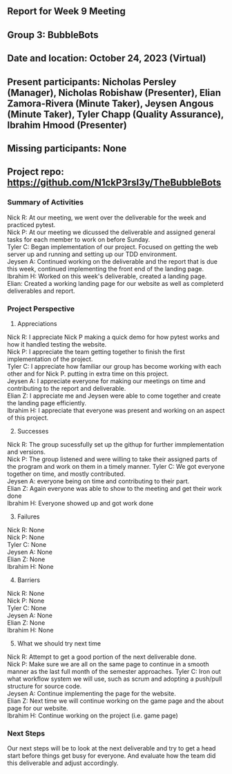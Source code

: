 ## Report for Week 9 Meeting
## Group 3: BubbleBots
## Date and location: October 24, 2023 (Virtual)
## Present participants: Nicholas Persley (Manager), Nicholas Robishaw (Presenter), Elian Zamora-Rivera (Minute Taker), Jeysen Angous (Minute Taker), Tyler Chapp (Quality Assurance), Ibrahim Hmood (Presenter)
## Missing participants: None
## Project repo: https://github.com/N1ckP3rsl3y/TheBubbleBots

### Summary of Activities

Nick R: At our meeting, we went over the deliverable for the week and practiced pytest.\
Nick P: At our meeting we dicussed the deliverable and assigned general tasks for each member to work on before Sunday. \
Tyler C: Began implementation of our project. Focused on getting the web server up and running and setting up our TDD environment. \
Jeysen A: Continued working on the deliverable and the report that is due this week, continued implementing the front end of the landing page. \
Ibrahim H: Worked on this week's deliverable, created a landing page. \
Elian: Created a working landing page for our website as well as completerd deliverables and report. 


### Project Perspective
1. Appreciations

  Nick R: I appreciate Nick P making a quick demo for how pytest works and how it handled testing the website.\
  Nick P: I appreciate the team getting together to finish the first implementation of the project. \
  Tyler C: I appreciate how familiar our group has become working with each other and for Nick P. putting in extra time on this project. \
  Jeysen A: I appreciate everyone for making our meetings on time and contributing to the report and deliverable. \
  Elian Z: I appreciate me and Jeysen were able to come together and create the landing page efficiently.\
  Ibrahim H: I appreciate that everyone was present and working on an aspect of this project.

2. Successes

  Nick R: The group sucessfully set up the githup for further immplementation and versions.\
  Nick P: The group listened and were willing to take their assigned parts of the program and work on them in a timely manner. 
  Tyler C: We got everyone together on time, and mostly contributed. \
  Jeysen A: everyone being on time and contributing to their part.\
  Elian Z: Again everyone was able to show to the meeting and get their work done\
  Ibrahim H: Everyone showed up and got work done

  
3. Failures

  Nick R: None\
  Nick P: None\
  Tyler C: None\
  Jeysen A: None\
  Elian Z: None\
  Ibrahim H: None

4. Barriers

  Nick R: None\
  Nick P: None\
  Tyler C: None\
  Jeysen A: None\
  Elian Z: None\
  Ibrahim H: None

5. What we should try next time
   
Nick R: Attempt to get a good portion of the next deliverable done.\
Nick P: Make sure we are all on the same page to continue in a smooth manner as the last full month of the semester approaches.
Tyler C: Iron out what workflow system we will use, such as scrum and adopting a push/pull structure for source code. \
Jeysen A: Continue implementing the page for the website.\
Elian Z: Next time we will continue working on the game page and the about page for our website.\
Ibrahim H: Continue working on the project (i.e. game page)


### Next Steps
  Our next steps will be to look at the next deliverable and try to get a head start before things get busy for everyone. And evaluate how the team did this deliverable and adjust accordingly.
